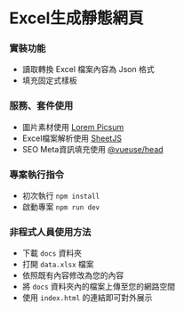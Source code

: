 # Excel生成靜態網頁
### 實裝功能
* 讀取轉換 Excel 檔案內容為 Json 格式
* 填充固定式樣板

### 服務、套件使用
* 圖片素材使用 [Lorem Picsum](https://picsum.photos/)
* Excel檔案解析使用 [SheetJS](https://github.com/SheetJS/sheetjs)
* SEO Meta資訊填充使用 [@vueuse/head](https://github.com/vueuse/head)

### 專案執行指令
* 初次執行 `npm install`
* 啟動專案 `npm run dev`

### 非程式人員使用方法
* 下載 `docs` 資料夾
* 打開 `data.xlsx` 檔案
* 依照既有內容修改為您的內容
* 將 `docs` 資料夾內的檔案上傳至您的網路空間
* 使用 `index.html` 的連結即可對外展示